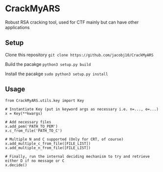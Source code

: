 # CrackMyARS
Robust RSA cracking tool, used for CTF mainly but can have other applications

## Setup

Clone this repository `git clone https://github.com/jacobj10/CrackMyARS`

Build the pacakge `python3 setup.py build`

Install the pacakge `sudo python3 setup.py install`

## Usage

```python3
from CrackMyARS.utils.key import Key

# Instantiate Key (put in keyword args as necessary i.e. n=..., e=...)
x = Key(**kwargs)

# Add necessary files
x.add_pem('PATH_TO_PEM')
x.c_from_file('PATH_TO_C')

# Multiple N and C supported (Only for CRT, of course)
x.add_multiple_c_from_file([FILE_LIST])
x.add_multiple_n_from_file([FILE_LIST])

# Finally, run the internal deciding mechanism to try and retrieve either D if no message or C
x.decide()
```
